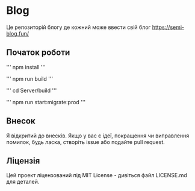 # Blog

Це репозиторій блогу де кожний може ввести свій блог <https://semi-blog.fun/>

## Початок роботи

'''
npm install
'''

'''
npm run build
'''

'''
cd Server/build
'''

'''
npm run start:migrate:prod
'''

## Внесок
Я відкритий до внесків. Якщо у вас є ідеї, покращення чи виправлення помилок, будь ласка, створіть issue або подайте pull request.

## Ліцензія
Цей проект ліцензований під MIT License - дивіться файл LICENSE.md для деталей.
